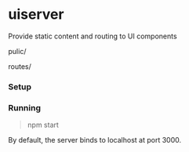 # uiserver
Provide static content and routing to UI components

pulic/

routes/


### Setup


### Running

> npm start

By default, the server binds to localhost at port 3000.
